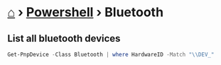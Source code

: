 # [⌂](../README.md) › [Powershell](../README.md#powershell) › Bluetooth

## List all bluetooth devices
```powershell
Get-PnpDevice -Class Bluetooth | where HardwareID -Match "\\DEV_"
```